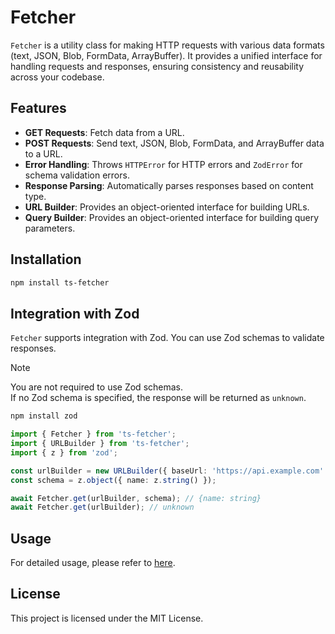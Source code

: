 # Fetcher

`Fetcher` is a utility class for making HTTP requests with various data formats (text, JSON, Blob, FormData, ArrayBuffer). It provides a unified interface for handling requests and responses, ensuring consistency and reusability across your codebase.

## Features

- **GET Requests**: Fetch data from a URL.
- **POST Requests**: Send text, JSON, Blob, FormData, and ArrayBuffer data to a URL.
- **Error Handling**: Throws `HTTPError` for HTTP errors and `ZodError` for schema validation errors.
- **Response Parsing**: Automatically parses responses based on content type.
- **URL Builder**: Provides an object-oriented interface for building URLs.
- **Query Builder**: Provides an object-oriented interface for building query parameters.

## Installation

```bash
npm install ts-fetcher
```

## Integration with Zod

`Fetcher` supports integration with Zod. You can use Zod schemas to validate responses.

> [!Note]
> You are not required to use Zod schemas.  
> If no Zod schema is specified, the response will be returned as `unknown`.

```bash
npm install zod
```

```typescript
import { Fetcher } from 'ts-fetcher';
import { URLBuilder } from 'ts-fetcher';
import { z } from 'zod';

const urlBuilder = new URLBuilder({ baseUrl: 'https://api.example.com' });
const schema = z.object({ name: z.string() });

await Fetcher.get(urlBuilder, schema); // {name: string}
await Fetcher.get(urlBuilder); // unknown
```

## Usage

For detailed usage, please refer to [here](https://shrimpcoder.github.io/ts-fetcher/).

## License

This project is licensed under the MIT License.
